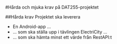#Hårda och mjuka krav på DAT255-projektet

##Hårda krav
Projektet ska leverera

* En Android-app ...
* ... som ska ställa upp i tävlingen ElectriCity ...
* ... som ska hämta minst ett värde från RestAPI:t
